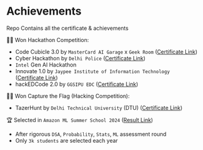 # Achievements
Repo Contains all the certificate &amp; achievements

🧑‍💻 Won Hackathon Competition:
- Code Cubicle 3.0 by `MasterCard AI Garage` x `Geek Room` ([Certificate Link](/Cert/codecubicle3.0.pdf))
- Cyber Hackathon by `Delhi Police` ([Certificate Link](/Cert/DelhiPoliceHackathon.jpeg))
- `Intel` Gen AI Hackathon 
- Innovate 1.0 by `Jaypee Institute of Information Technology` ([Certificate Link](/Cert/jiit.pdf))
- hackEDCode 2.0 by `GGSIPU EDC` ([Certificate Link](/Cert/hackedcode2.0.pdf))

🧑‍💻 Won Capture the Flag (Hacking Competition):
- TazerHunt by `Delhi Technical University` (DTU) ([Certificate Link](/Cert/TazerHunt_CTF.pdf))

🏆 Selected in `Amazon ML Summer School 2024` ([Result Link](/Cert/AmazonMLSS.png))
- After rigorous `DSA`, `Probability`, `Stats`, `ML` assessment round
- Only `3k students` are selected each year
